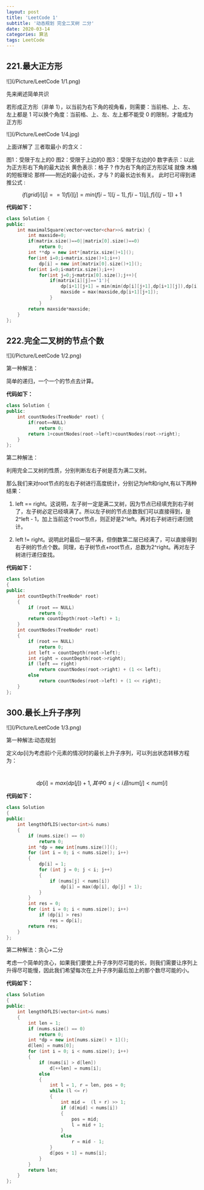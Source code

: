 ```yaml
---
layout: post
title: 'LeetCode 1'
subtitle: '动态规划 完全二叉树 二分'
date: 2020-03-14
categories: 算法
tags: LeetCode
---
```


## 221.最大正方形

![](/Picture/LeetCode 1/1.png)

先来阐述简单共识

若形成正方形（非单 1），以当前为右下角的视角看，则需要：当前格、上、左、左上都是 1
可以换个角度：当前格、上、左、左上都不能受 0 的限制，才能成为正方形

![](/Picture/LeetCode 1/4.jpg)


上面详解了 三者取最小 的含义：

图1：受限于左上的0
图2：受限于上边的0
图3：受限于左边的0
数字表示：以此为正方形右下角的最大边长
黄色表示：格子 ? 作为右下角的正方形区域
就像 木桶的短板理论 那样——附近的最小边长，才与 ? 的最长边长有关。
此时已可得到递推公式  :

$$if (grid[i][j] == 1) f[i][j] = min(f[i-1][j-1], f[i-1][j], f[i][j-1]) + 1$$

**代码如下：**

```cpp
class Solution {
public:
    int maximalSquare(vector<vector<char>>& matrix) {
        int maxside=0;
        if(matrix.size()==0||matrix[0].size()==0)
            return 0;
        int **dp = new int*[matrix.size()+1]();
        for(int i=0;i<matrix.size()+1;i++)
            dp[i] = new int[matrix[0].size()+1]();
        for(int i=0;i<matrix.size();i++)
            for(int j=0;j<matrix[0].size();j++){
                if(matrix[i][j]=='1'){
                    dp[i+1][j+1] = min(min(dp[i][j+1],dp[i+1][j]),dp[i][j])+1;
                    maxside = max(maxside,dp[i+1][j+1]);
                }
            }
        return maxside*maxside;
    }
};
```

## 222.完全二叉树的节点个数

![](/Picture/LeetCode 1/2.png)

第一种解法：

简单的递归，一个一个的节点去计算。

**代码如下：**

```cpp
class Solution {
public:
    int countNodes(TreeNode* root) {
    	if(root==NULL)
    		return 0;
    	return 1+countNodes(root->left)+countNodes(root->right);
    }
};
```

第二种解法：

利用完全二叉树的性质，分别判断左右子树是否为满二叉树。

那么我们来对root节点的左右子树进行高度统计，分别记为left和right,有以下两种结果：

1. left == right。这说明，左子树一定是满二叉树，因为节点已经填充到右子树了，左子树必定已经填满了。所以左子树的节点总数我们可以直接得到，是2^left - 1，加上当前这个root节点，则正好是2^left。再对右子树进行递归统计。

2. left != right。说明此时最后一层不满，但倒数第二层已经满了，可以直接得到右子树的节点个数。同理，右子树节点+root节点，总数为2^right。再对左子树进行递归查找。

**代码如下：**

```cpp
class Solution
{
public:
	int countDepth(TreeNode* root)
	{
		if (root == NULL)
			return 0;
		return countDepth(root->left) + 1;
	}
	int countNodes(TreeNode* root)
	{
		if (root == NULL)
			return 0;
		int left = countDepth(root->left);
		int right = countDepth(root->right);
		if (left == right)
			return countNodes(root->right) + (1 << left);
		else
			return countNodes(root->left) + (1 << right);
	}
};
```

## 300.最长上升子序列

![](/Picture/LeetCode 1/3.png)

第一种解法:动态规划

定义dp[i]为考虑前i个元素的情况时的最长上升子序列，可以列出状态转移方程为：

​									$$dp[i]=max(dp[j])+1,其中0≤j<i且num[j]<num[i]$$

**代码如下：**

```cpp
class Solution
{
public:
	int lengthOfLIS(vector<int>& nums)
	{
		if (nums.size() == 0)
			return 0;
		int *dp = new int[nums.size()]();
		for (int i = 0; i < nums.size(); i++)
		{
			dp[i] = 1;
			for (int j = 0; j < i; j++)
			{
				if (nums[j] < nums[i])
					dp[i] = max(dp[i], dp[j] + 1);
			}
		}
		int res = 0;
		for (int i = 0; i < nums.size(); i++)
			if (dp[i] > res)
				res = dp[i];
		return res;
	}
};
```

第二种解法：贪心+二分

考虑一个简单的贪心，如果我们要使上升子序列尽可能的长，则我们需要让序列上升得尽可能慢，因此我们希望每次在上升子序列最后加上的那个数尽可能的小。

**代码如下：**

```cpp
class Solution
{
public:
	int lengthOfLIS(vector<int>& nums)
	{
		int len = 1;
		if (nums.size() == 0)
			return 0;
		int *dp = new int[nums.size() + 1]();
		d[len] = nums[0];
		for (int i = 0; i < nums.size(); i++)
		{
			if (nums[i] > d[len])
				d[++len] = nums[i];
			else
			{
				int l = 1, r = len, pos = 0;
				while (l <= r)
				{
					int mid =  (l + r) >> 1;
					if (d[mid] < nums[i])
					{
						pos = mid;
						l = mid + 1;
					}
					else
						r = mid - 1;
				}
				d[pos + 1] = nums[i];
			}
		}
		return len;
	}
};
```

